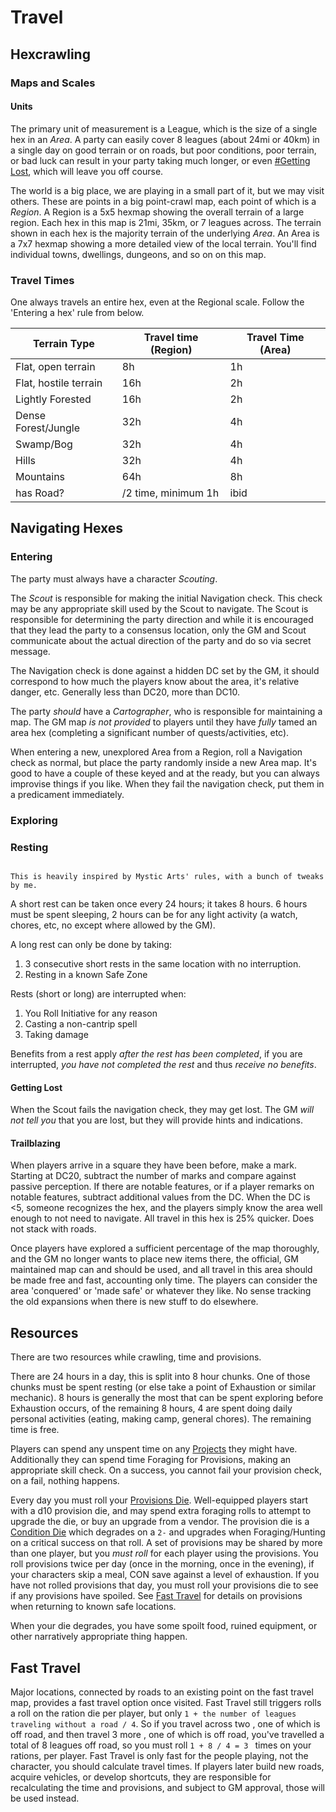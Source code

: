 # Travel
## Hexcrawling
### Maps and Scales

#### Units

The primary unit of measurement is a League, which is the size of a single hex in an _Area_. A party can easily cover 8 leagues (about 24mi or 40km) in a single day on good terrain or on roads, but poor conditions, poor terrain, or bad luck can result in your party taking much longer, or even [#Getting Lost](#Getting%20Lost), which will leave you off course.

The world is a big place, we are playing in a small part of it, but we may visit others. These are points in a big point-crawl map, each point of which is a _Region_. A Region is a 5x5 hexmap showing the overall terrain of a large region. Each hex in this map is 21mi, 35km, or 7 leagues across. The terrain shown in each hex is the majority terrain of the underlying _Area_.  An Area is a 7x7 hexmap showing a more detailed view of the local terrain. You'll find individual towns, dwellings, dungeons, and so on on this map.
### Travel Times

One always travels an entire hex, even at the Regional scale. Follow the 'Entering a hex' rule from below.

| Terrain Type          | Travel time (Region) | Travel Time (Area) |
| --------------------- | -------------------- | ------------------ |
| Flat, open terrain    | 8h                   | 1h                 |
| Flat, hostile terrain | 16h                  | 2h                 |
| Lightly Forested      | 16h                  | 2h                 |
| Dense Forest/Jungle   | 32h                  | 4h                 |
| Swamp/Bog             | 32h                  | 4h                 |
| Hills                 | 32h                  | 4h                 |
| Mountains             | 64h                  | 8h                 |
| has Road?             | /2 time, minimum 1h  | ibid               |
## Navigating Hexes

### Entering

The party must always have a character _Scouting_.

The _Scout_ is responsible for making the initial Navigation check. This check may be any appropriate skill used by the Scout to navigate. The Scout is responsible for determining the party direction and while it is encouraged that they lead the party to a consensus location, only the GM and Scout communicate about the actual direction of the party and do so via secret message.

The Navigation check is done against a hidden DC set by the GM, it should correspond to how much the players know about the area, it's relative danger, etc. Generally less than DC20, more than DC10.

The party _should_ have a _Cartographer_, who is responsible for maintaining a map. The GM map _is not provided_ to players until they have _fully_ tamed an area hex (completing a significant number of quests/activities, etc).

When entering a new, unexplored Area from a Region, roll a Navigation check as normal, but place the party randomly inside a new Area map. It's good to have a couple of these keyed and at the ready, but you can always improvise things if you like. When they fail the navigation check, put them in a predicament immediately.
### Exploring

### Resting

```ad-note

This is heavily inspired by Mystic Arts' rules, with a bunch of tweaks by me.

```

A short rest can be taken once every 24 hours; it takes 8 hours. 6 hours must be spent sleeping, 2 hours can be for any light activity (a watch, chores, etc, no [](06.%20Downtime.md#Projects|Projects) except where allowed by the GM).

A long rest can only be done by taking:

1. 3 consecutive short rests in the same location with no interruption.
2. Resting in a known Safe Zone

Rests (short or long) are interrupted when:

1. You Roll Initiative for any reason
2. Casting a non-cantrip spell
3. Taking damage

Benefits from a rest apply _after the rest has been completed_, if you are interrupted, _you have not completed the rest_ and thus _receive no benefits_.

#### Getting Lost

When the Scout fails the navigation check, they may get lost. The GM _will not tell you_ that you are lost, but they will provide hints and indications.
#### Trailblazing

When players arrive in a square they have been before, make a mark. Starting at DC20, subtract the number of marks and compare against passive perception. If there are notable features, or if a player remarks on notable features, subtract additional values from the DC. When the DC is <5, someone recognizes the hex, and the players simply know the area well enough to not need to navigate. All travel in this hex is 25% quicker. Does not stack with roads.

Once players have explored a sufficient percentage of the map thoroughly, and the GM no longer wants to place new items there, the official, GM maintained map can and should be used, and all travel in this area should be made free and fast, accounting only time. The players can consider the area 'conquered' or 'made safe' or whatever they like. No sense tracking the old expansions when there is new stuff to do elsewhere.
## Resources

There are two resources while crawling, time and provisions.

There are 24 hours in a day, this is split into 8 hour chunks. One of those chunks must be spent resting (or else take a point of Exhaustion or similar mechanic). 8 hours is generally the most that can be spent exploring before Exhaustion occurs, of the remaining 8 hours, 4 are spent doing daily personal activities (eating, making camp, general chores). The remaining time is free.

Players can spend any unspent time on any [Projects](Projects) they might have. Additionally they can spend time Foraging for Provisions, making an appropriate skill check. On a success, you cannot fail your provision check, on a fail, nothing happens.

Every day you must roll your [Provisions Die](Provisions%20Die). Well-equipped players start with a d10 provision die, and may spend extra foraging rolls to attempt to upgrade the die, or buy an upgrade from a vendor. The provision die is a [Condition Die](Campaigns/Infinite%20Dungeon/09.%20Subplots/System/Condition%20Die.md) which degrades on a `2-` and upgrades when Foraging/Hunting on a critical success on that roll. A set of provisions may be shared by more than one player, but you _must roll_ for each player using the provisions. You roll provisions twice per day (once in the morning, once in the evening), if your characters skip a meal, CON save against a level of exhaustion. If you have not rolled provisions that day, you must roll your provisions die to see if any provisions have spoiled. See [Fast Travel](Fast%20Travel) for details on provisions when returning to known safe locations.

When your die degrades, you have some spoilt food, ruined equipment, or other narratively appropriate thing happen.
## Fast Travel

Major locations, connected by roads to an existing point on the fast travel map, provides a fast travel option once visited. Fast Travel still triggers rolls a roll on the ration die per player, but only `1 + the number of leagues traveling without a road / 4`. So if you travel across two [](Hexcrawling#Region%20Hexes|Region%20Hexes), one of which is off road, and then travel 3 more [](Hexcrawling#Area%20Hexes|Area%20Hexes), one of which is off road, you've travelled a total of 8 leagues off road, so you must roll `1 + 8 / 4 = 3 ` times on your rations, per player. Fast Travel is only fast for the people playing, not the character, you should calculate travel times. If players later build new roads, acquire vehicles, or develop shortcuts, they are responsible for recalculating the time and provisions, and subject to GM approval, those will be used instead.